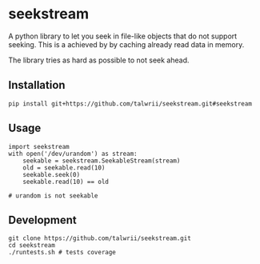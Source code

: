 # seekstream

A python library to let you seek in file-like objects that
do not support seeking. This is a achieved by by caching already
read data in memory.

The library tries as hard as possible to not seek ahead.

## Installation

    pip install git+https://github.com/talwrii/seekstream.git#seekstream

## Usage

    import seekstream
    with open('/dev/urandom') as stream:
        seekable = seekstream.SeekableStream(stream)
        old = seekable.read(10)
        seekable.seek(0)
        seekable.read(10) == old

    # urandom is not seekable

## Development
    git clone https://github.com/talwrii/seekstream.git
    cd seekstream
    ./runtests.sh # tests coverage
